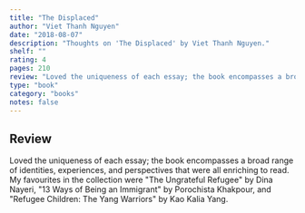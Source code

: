 ```yaml
---
title: "The Displaced"
author: "Viet Thanh Nguyen"
date: "2018-08-07"
description: "Thoughts on 'The Displaced' by Viet Thanh Nguyen."
shelf: ""
rating: 4
pages: 210
review: "Loved the uniqueness of each essay; the book encompasses a broad range of identities, experiences, and perspectives that were all enriching to read. My favourites in the collection were 'The Ungrateful Refugee' by Dina Nayeri, '13 Ways of Being an Immigrant' by Porochista Khakpour, and 'Refugee Children: The Yang Warriors' by Kao Kalia Yang."
type: "book"
category: "books"
notes: false
---
```


## Review

Loved the uniqueness of each essay; the book encompasses a broad range of identities, experiences, and perspectives that were all enriching to read. My favourites in the collection were "The Ungrateful Refugee" by Dina Nayeri, "13 Ways of Being an Immigrant" by Porochista Khakpour, and "Refugee Children: The Yang Warriors" by Kao Kalia Yang.
